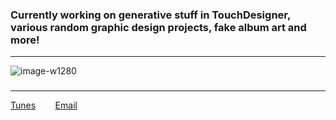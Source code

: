### Currently working on generative stuff in **TouchDesigner**, various random graphic design projects, fake album art and more!  
---
![image-w1280](https://user-images.githubusercontent.com/21958992/129188979-09645ffc-30be-4a41-b92c-f8dc9f7a0360.png)
### 
---
[Tunes](https://www.youtube.com/watch?v=i2eYo433JRA) &nbsp;&nbsp;&nbsp;&nbsp;&nbsp;&nbsp; [Email](mailto:6c65626f77736b69@riseup.net) &nbsp;&nbsp;&nbsp;&nbsp;&nbsp;&nbsp;





